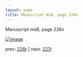 ```yaml
---
layout: page
title: Manuscript msB, page 226v
---
```


Manuscript msB, page 226v

[![image](http://www.homermultitext.org/iipsrv?OBJ=IIP,1.0&FIF=/project/homer/pyramidal/deepzoom/hmt/vbbifolio/pending/vb_226v_227r.tif&WID=100&CVT=JPEG)](http://www.homermultitext.org/ict2/?urn=urn:cite2:hmt:vbbifolio.pending:vb_226v_227r)

prev:  [226r](../226r) | next:  [227r](../227r)

